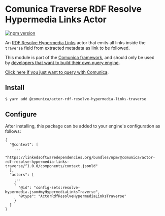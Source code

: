 # Comunica Traverse RDF Resolve Hypermedia Links Actor

[![npm version](https://badge.fury.io/js/%40comunica%2Factor-rdf-resolve-hypermedia-links-traverse.svg)](https://www.npmjs.com/package/@comunica/actor-rdf-resolve-hypermedia-links-traverse)

An [RDF Resolve Hypermedia Links](https://github.com/comunica/comunica/tree/master/packages/bus-rdf-resolve-hypermedia-links)
actor that emits all links inside the `traverse` field from extracted metadata as link to be followed.

This module is part of the [Comunica framework](https://github.com/comunica/comunica),
and should only be used by [developers that want to build their own query engine](https://comunica.dev/docs/modify/).

[Click here if you just want to query with Comunica](https://comunica.dev/docs/query/).

## Install

```bash
$ yarn add @comunica/actor-rdf-resolve-hypermedia-links-traverse
```

## Configure

After installing, this package can be added to your engine's configuration as follows:
```text
{
  "@context": [
    ...
    "https://linkedsoftwaredependencies.org/bundles/npm/@comunica/actor-rdf-resolve-hypermedia-links-traverse/^1.0.0/components/context.jsonld"
  ],
  "actors": [
    ...
    {
      "@id": "config-sets:resolve-hypermedia.json#myHypermediaLinksTraverse",
      "@type": "ActorRdfResolveHypermediaLinksTraverse"
    }
  ]
}
```
